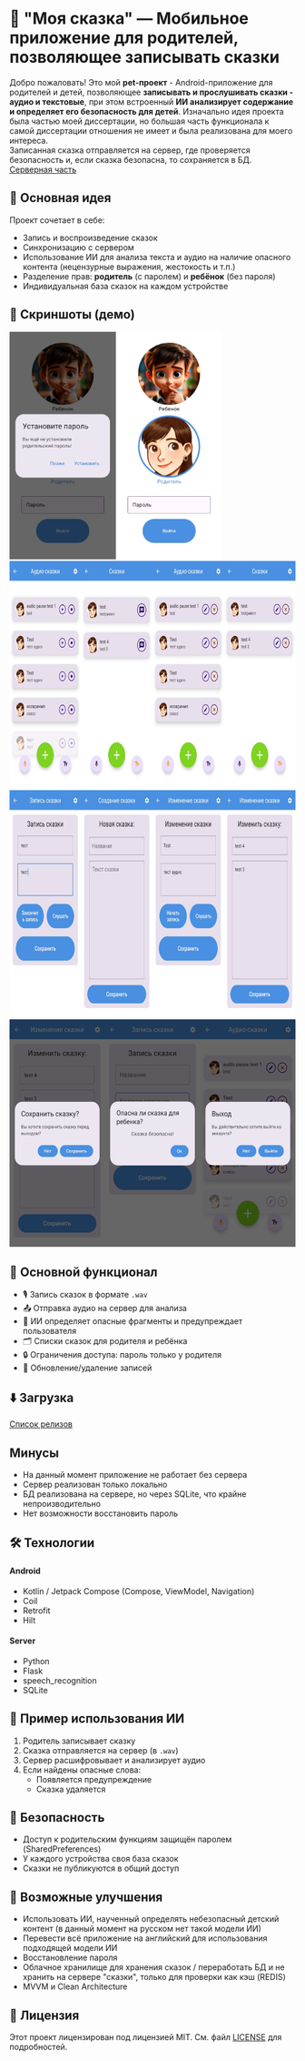 # 📱 "Моя сказка" — Мобильное приложение для родителей, позволяющее записывать сказки

Добро пожаловать! Это мой **pet-проект** - Android-приложение для родителей и детей, позволяющее **записывать и прослушивать сказки - аудио и текстовые**, при этом встроенный **ИИ анализирует содержание и определяет его безопасность для детей**.
Изначально идея проекта была частью моей диссертации, но большая часть функционала к самой диссертации отношения не имеет и была реализована для моего интереса.  
Записанная сказка отправляется на сервер, где проверяется безопасность и, если сказка безопасна, то сохраняется в БД.
[Серверная часть](https://github.com/Kugukov/DissertationBackend)
  
## 🧠 Основная идея

Проект сочетает в себе:
- Запись и воспроизведение сказок
- Синхронизацию с сервером
- Использование ИИ для анализа текста и аудио на наличие опасного контента (нецензурные выражения, жестокость и т.п.)
- Разделение прав: **родитель** (с паролем) и **ребёнок** (без пароля)
- Индивидуальная база сказок на каждом устройстве  


## 📲 Скриншоты (демо)

<img src="screenshots/HomeScreen.jpg" height="400"/>
<img src="screenshots/TalesLists.jpg" height="400"/>
<img src="screenshots/CreateEditScreens.jpg" height="400"/>
<img src="screenshots/Alerts.jpg" height="400"/>


## 🔧 Основной функционал

* 🎙 Запись сказок в формате `.wav`
* 📤 Отправка аудио на сервер для анализа
* 🧠 ИИ определяет опасные фрагменты и предупреждает пользователя
* 🗂 Списки сказок для родителя и ребёнка
* 🔒 Ограничения доступа: пароль только у родителя
* 🔄 Обновление/удаление записей  


## ⬇️ Загрузка
[Список релизов](https://github.com/Kugukov/DissertationProject/releases/)  


## Минусы
- На данный момент приложение не работает без сервера
- Сервер реализован только локально
- БД реализована на сервере, но через SQLite, что крайне непроизводительно
- Нет возможности восстановить пароль  
  
## 🛠 Технологии

#### Android
* Kotlin / Jetpack Compose (Compose, ViewModel, Navigation)
* Coil
* Retrofit
* Hilt
#### Server
* Python
* Flask
* speech_recognition
* SQLite 
  

<!-- 
## 📁 Структура проекта

```
📦 app/
 ┣ 📂 ui/
 ┃ ┣ 📜 CreateAudioTaleScreen.kt
 ┃ ┣ 📜 TaleListScreen.kt
 ┃ ┗ ...
 ┣ 📂 viewmodel/
 ┣ 📂 model/
 ┣ 📂 network/
 ┣ 📜 MainActivity.kt
```

---
-->

## 🧪 Пример использования ИИ

1. Родитель записывает сказку
2. Сказка отправляется на сервер (в `.wav`)
3. Сервер расшифровывает и анализирует аудио
4. Если найдены опасные слова:
   * Появляется предупреждение
   * Сказка удаляется  
  

## 🔐 Безопасность

* Доступ к родительским функциям защищён паролем (SharedPreferences)
* У каждого устройства своя база сказок
* Сказки не публикуются в общий доступ  


## 🧩 Возможные улучшения

* Использовать ИИ, наученный определять небезопасный детский контент (в данный момент на русском нет такой модели ИИ)
* Перевести всё приложение на английский для использования подходящей модели ИИ 
* Восстановление пароля
* Облачное хранилище для хранения сказок / переработать БД и не хранить на сервере "сказки", только для проверки как кэш (REDIS)
* MVVM и Clean Architecture  


## 📄 Лицензия

Этот проект лицензирован под лицензией MIT. См. файл [LICENSE](LICENSE) для подробностей.
